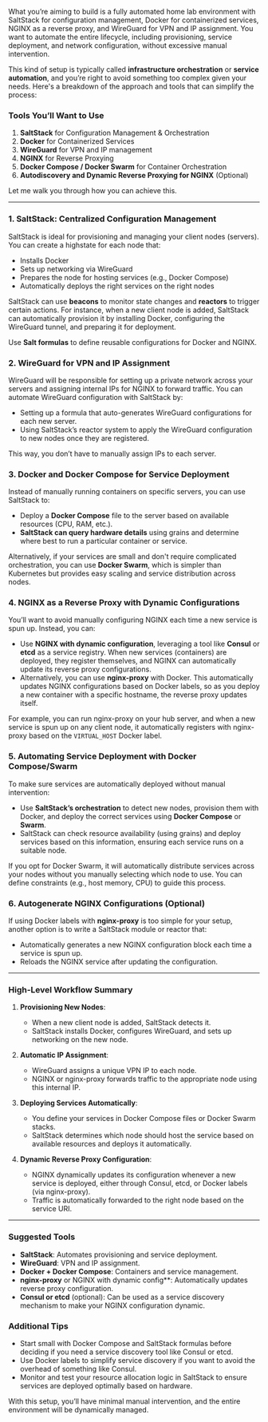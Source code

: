 What you’re aiming to build is a fully automated home lab environment with SaltStack for configuration management, Docker for containerized services, NGINX as a reverse proxy, and WireGuard for VPN and IP assignment. You want to automate the entire lifecycle, including provisioning, service deployment, and network configuration, without excessive manual intervention.

This kind of setup is typically called **infrastructure orchestration** or **service automation**, and you’re right to avoid something too complex given your needs. Here's a breakdown of the approach and tools that can simplify the process:

### Tools You’ll Want to Use
1. **SaltStack** for Configuration Management & Orchestration
2. **Docker** for Containerized Services
3. **WireGuard** for VPN and IP management
4. **NGINX** for Reverse Proxying
5. **Docker Compose / Docker Swarm** for Container Orchestration
6. **Autodiscovery and Dynamic Reverse Proxying for NGINX** (Optional)

Let me walk you through how you can achieve this.

---

### 1. **SaltStack: Centralized Configuration Management**
SaltStack is ideal for provisioning and managing your client nodes (servers). You can create a highstate for each node that:

- Installs Docker
- Sets up networking via WireGuard
- Prepares the node for hosting services (e.g., Docker Compose)
- Automatically deploys the right services on the right nodes

SaltStack can use **beacons** to monitor state changes and **reactors** to trigger certain actions. For instance, when a new client node is added, SaltStack can automatically provision it by installing Docker, configuring the WireGuard tunnel, and preparing it for deployment.

Use **Salt formulas** to define reusable configurations for Docker and NGINX.

### 2. **WireGuard for VPN and IP Assignment**
WireGuard will be responsible for setting up a private network across your servers and assigning internal IPs for NGINX to forward traffic. You can automate WireGuard configuration with SaltStack by:

- Setting up a formula that auto-generates WireGuard configurations for each new server.
- Using SaltStack’s reactor system to apply the WireGuard configuration to new nodes once they are registered.

This way, you don’t have to manually assign IPs to each server.

### 3. **Docker and Docker Compose for Service Deployment**
Instead of manually running containers on specific servers, you can use SaltStack to:

- Deploy a **Docker Compose** file to the server based on available resources (CPU, RAM, etc.).
- **SaltStack can query hardware details** using grains and determine where best to run a particular container or service.

Alternatively, if your services are small and don't require complicated orchestration, you can use **Docker Swarm**, which is simpler than Kubernetes but provides easy scaling and service distribution across nodes.

### 4. **NGINX as a Reverse Proxy with Dynamic Configurations**
You’ll want to avoid manually configuring NGINX each time a new service is spun up. Instead, you can:

- Use **NGINX with dynamic configuration**, leveraging a tool like **Consul** or **etcd** as a service registry. When new services (containers) are deployed, they register themselves, and NGINX can automatically update its reverse proxy configurations.
- Alternatively, you can use **nginx-proxy** with Docker. This automatically updates NGINX configurations based on Docker labels, so as you deploy a new container with a specific hostname, the reverse proxy updates itself.

For example, you can run nginx-proxy on your hub server, and when a new service is spun up on any client node, it automatically registers with nginx-proxy based on the `VIRTUAL_HOST` Docker label.

### 5. **Automating Service Deployment with Docker Compose/Swarm**
To make sure services are automatically deployed without manual intervention:

- Use **SaltStack’s orchestration** to detect new nodes, provision them with Docker, and deploy the correct services using **Docker Compose** or **Swarm**.
- SaltStack can check resource availability (using grains) and deploy services based on this information, ensuring each service runs on a suitable node.

If you opt for Docker Swarm, it will automatically distribute services across your nodes without you manually selecting which node to use. You can define constraints (e.g., host memory, CPU) to guide this process.

### 6. **Autogenerate NGINX Configurations (Optional)**
If using Docker labels with **nginx-proxy** is too simple for your setup, another option is to write a SaltStack module or reactor that:

- Automatically generates a new NGINX configuration block each time a service is spun up.
- Reloads the NGINX service after updating the configuration.

---

### High-Level Workflow Summary
1. **Provisioning New Nodes**: 
   - When a new client node is added, SaltStack detects it.
   - SaltStack installs Docker, configures WireGuard, and sets up networking on the new node.

2. **Automatic IP Assignment**:
   - WireGuard assigns a unique VPN IP to each node.
   - NGINX or nginx-proxy forwards traffic to the appropriate node using this internal IP.

3. **Deploying Services Automatically**:
   - You define your services in Docker Compose files or Docker Swarm stacks.
   - SaltStack determines which node should host the service based on available resources and deploys it automatically.

4. **Dynamic Reverse Proxy Configuration**:
   - NGINX dynamically updates its configuration whenever a new service is deployed, either through Consul, etcd, or Docker labels (via nginx-proxy).
   - Traffic is automatically forwarded to the right node based on the service URI.

---

### Suggested Tools
- **SaltStack**: Automates provisioning and service deployment.
- **WireGuard**: VPN and IP assignment.
- **Docker + Docker Compose**: Containers and service management.
- **nginx-proxy** or NGINX with dynamic config**: Automatically updates reverse proxy configuration.
- **Consul or etcd** (optional): Can be used as a service discovery mechanism to make your NGINX configuration dynamic.

### Additional Tips
- Start small with Docker Compose and SaltStack formulas before deciding if you need a service discovery tool like Consul or etcd.
- Use Docker labels to simplify service discovery if you want to avoid the overhead of something like Consul.
- Monitor and test your resource allocation logic in SaltStack to ensure services are deployed optimally based on hardware.

With this setup, you’ll have minimal manual intervention, and the entire environment will be dynamically managed.
